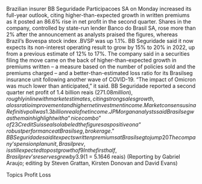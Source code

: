 Brazilian insurer BB Seguridade Participacoes SA on Monday increased its full-year outlook, citing higher-than-expected growth in written premiums as it posted an 86.6% rise in net profit in the second quarter.
Shares in the company, controlled by state-run lender Banco do Brasil SA, rose more than 2% after the announcement as analysts praised the figures, whereas Brazil’s Bovespa stock index .BVSP was up 1.1%.
BB Seguridade said it now expects its non-interest operating result to grow by 15% to 20% in 2022, up from a previous estimate of 12% to 17%.
The company said in a securities filing the move came on the back of higher-than-expected growth in premiums written – a measure based on the number of policies sold and the premiums charged – and a better-than-estimated loss ratio for its Brasilseg insurance unit following another wave of COVID-19.
“The impact of Omicron was much lower than anticipated,” it said.
BB Seguridade reported a second quarter net profit of 1.4 billion reais ($271.08 million), roughly in line with market estimates, citing strong sales growth, a loss ratio improvement and higher net investment income.
Market consensus in a Refinitiv poll was 1.3 billion real of net income.
JPMorgan analysts said Brasilseg was the main highlight with a “nice combo” of 23% year-on-year written premium growth and loss ratio down 18 percentage points quarter-on-quarter.
Credit Suisse also labeled the figures as positive on a “robust performance at Brasilseg, brokerage.”
BB Seguridade said it expects written premiums at Brasilseg to jump 20% to 25% this year, up from 10% to 15% in the previous estimate, due to growth in rural insurance and home insurance sales.
The company’s pension plan unit, Brasilprev, is still expected to post growth of 9% to 13% in reserves this year, it added.
In the first half, Brasilprev’s reserves grew by 3.9%, below estimates, but the firm said it still considers it “feasible” to meet current guidance.
($1 = 5.1646 reais)
(Reporting by Gabriel Araujo; editing by Steven Grattan, Kirsten Donovan and David Evans)

Topics
Profit Loss
